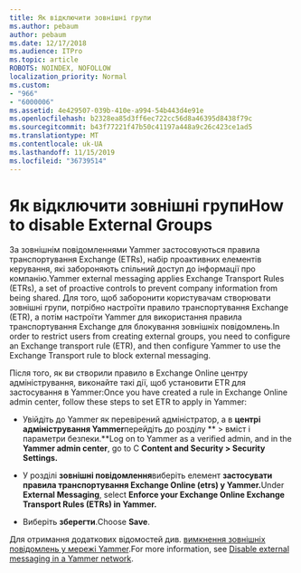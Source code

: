 ```yaml
---
title: Як відключити зовнішні групи
ms.author: pebaum
author: pebaum
ms.date: 12/17/2018
ms.audience: ITPro
ms.topic: article
ROBOTS: NOINDEX, NOFOLLOW
localization_priority: Normal
ms.custom:
- "966"
- "6000006"
ms.assetid: 4e429507-039b-410e-a994-54b443d4e91e
ms.openlocfilehash: b2328ea85d3ff6ec722cc56d8a46395d8438f79c
ms.sourcegitcommit: b43f77221f47b50c41197a448a9c26c423ce1ad5
ms.translationtype: MT
ms.contentlocale: uk-UA
ms.lasthandoff: 11/15/2019
ms.locfileid: "36739514"
---
```

# <a name="how-to-disable-external-groups"></a><span data-ttu-id="8ce13-102">Як відключити зовнішні групи</span><span class="sxs-lookup"><span data-stu-id="8ce13-102">How to disable External Groups</span></span>

<span data-ttu-id="8ce13-103">За зовнішнім повідомленнями Yammer застосовуються правила транспортування Exchange (ETRs), набір проактивних елементів керування, які забороняють спільний доступ до інформації про компанію.</span><span class="sxs-lookup"><span data-stu-id="8ce13-103">Yammer external messaging applies Exchange Transport Rules (ETRs), a set of proactive controls to prevent company information from being shared.</span></span> <span data-ttu-id="8ce13-104">Для того, щоб заборонити користувачам створювати зовнішні групи, потрібно настроїти правило транспортування Exchange (ETR), а потім настроїти Yammer для використання правила транспортування Exchange для блокування зовнішніх повідомлень.</span><span class="sxs-lookup"><span data-stu-id="8ce13-104">In order to restrict users from creating external groups, you need to configure an Exchange transport rule (ETR), and then configure Yammer to use the Exchange Transport rule to block external messaging.</span></span>
  
<span data-ttu-id="8ce13-105">Після того, як ви створили правило в Exchange Online центру адміністрування, виконайте такі дії, щоб установити ETR для застосування в Yammer:</span><span class="sxs-lookup"><span data-stu-id="8ce13-105">Once you have created a rule in Exchange Online admin center, follow these steps to set ETR to apply in Yammer:</span></span>
  
- <span data-ttu-id="8ce13-106">Увійдіть до Yammer як перевірений адміністратор, а в **центрі адміністрування Yammer**перейдіть до розділу \*\* \> вміст і параметри безпеки.\*\*</span><span class="sxs-lookup"><span data-stu-id="8ce13-106">Log on to Yammer as a verified admin, and in the **Yammer admin center**, go to C **Content and Security \> Security Settings.**</span></span>

- <span data-ttu-id="8ce13-107">У розділі **зовнішні повідомлення**виберіть елемент **застосувати правила транспортування Exchange Online (etrs) у Yammer.**</span><span class="sxs-lookup"><span data-stu-id="8ce13-107">Under **External Messaging**, select **Enforce your Exchange Online Exchange Transport Rules (ETRs) in Yammer.**</span></span>

- <span data-ttu-id="8ce13-108">Виберіть **зберегти**.</span><span class="sxs-lookup"><span data-stu-id="8ce13-108">Choose **Save**.</span></span>

<span data-ttu-id="8ce13-109">Для отримання додаткових відомостей див. [вимкнення зовнішніх повідомлень у мережі Yammer](https://docs.microsoft.com/yammer/work-with-external-users/disable-external-messaging).</span><span class="sxs-lookup"><span data-stu-id="8ce13-109">For more information, see [Disable external messaging in a Yammer network](https://docs.microsoft.com/yammer/work-with-external-users/disable-external-messaging).</span></span>
  